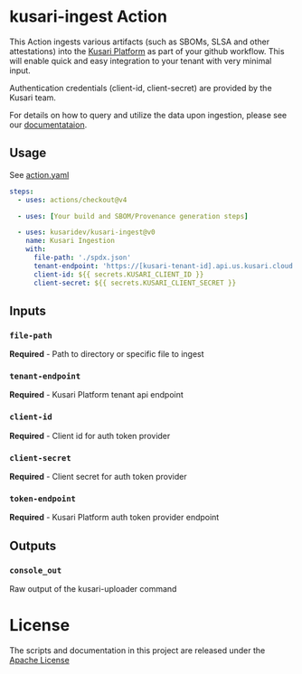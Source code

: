# kusari-ingest Action

This Action ingests various artifacts (such as SBOMs, SLSA and other attestations)  into the [Kusari Platform](https://www.kusari.dev/) as part of your github workflow. This will enable quick and easy integration to your tenant with very minimal input.

Authentication credentials (client-id, client-secret) are provided by the Kusari team.

For details on how to query and utilize the data upon ingestion, please see our [documentataion](https://docs.us.kusari.cloud/).


## Usage

See [action.yaml](action.yaml)

```yaml
steps:
  - uses: actions/checkout@v4

  - uses: [Your build and SBOM/Provenance generation steps]

  - uses: kusaridev/kusari-ingest@v0
    name: Kusari Ingestion
    with:
      file-path: './spdx.json'
      tenant-endpoint: 'https://[kusari-tenant-id].api.us.kusari.cloud'
      client-id: ${{ secrets.KUSARI_CLIENT_ID }}
      client-secret: ${{ secrets.KUSARI_CLIENT_SECRET }}
```

## Inputs

### `file-path`

**Required** - Path to directory or specific file to ingest

### `tenant-endpoint`

**Required** - Kusari Platform tenant api endpoint

### `client-id`

**Required** - Client id for auth token provider

### `client-secret`

**Required** - Client secret for auth token provider

### `token-endpoint`

**Required** - Kusari Platform auth token provider endpoint

## Outputs

### `console_out`

Raw output of the kusari-uploader command

# License

The scripts and documentation in this project are released under the [Apache License](LICENSE)
